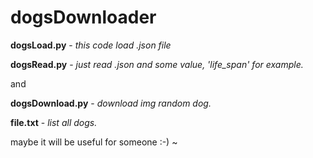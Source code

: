 # dogsDownloader

**dogsLoad.py** - *this code load .json file*

**dogsRead.py** - *just read .json and some value, 'life_span' for example.*

and

**dogsDownload.py** - *download img random dog.*

**file.txt** - *list all dogs.*

maybe it will be useful for someone :-) 
~                                

